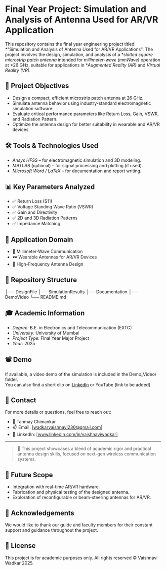 # Final Year Project: Simulation and Analysis of Antenna Used for AR/VR Application

This repository contains the final year engineering project titled *"Simulation and Analysis of Antenna Used for AR/VR Applications". The project involves the design, simulation, and analysis of a **slotted square microstrip patch antenna* intended for *millimeter-wave (mmWave)* operation at *26 GHz, suitable for applications in **Augmented Reality (AR)* and *Virtual Reality (VR)*.

## 📌 Project Objectives

- Design a compact, efficient microstrip patch antenna at 26 GHz.
- Simulate antenna behavior using industry-standard electromagnetic simulation software.
- Evaluate critical performance parameters like Return Loss, Gain, VSWR, and Radiation Pattern.
- Optimize the antenna design for better suitability in wearable and AR/VR devices.

## 🛠 Tools & Technologies Used

- *Ansys HFSS* – for electromagnetic simulation and 3D modeling.
- *MATLAB* (optional) – for signal processing and plotting (if used).
- *Microsoft Word / LaTeX* – for documentation and report writing.

## 📊 Key Parameters Analyzed

- ✅ Return Loss (S11)
- ✅ Voltage Standing Wave Ratio (VSWR)
- ✅ Gain and Directivity
- ✅ 2D and 3D Radiation Patterns
- ✅ Impedance Matching

## 🧠 Application Domain

- 📶 Millimeter-Wave Communication
- 🕶 Wearable Antennas for AR/VR Devices
- 🎯 High-Frequency Antenna Design

## 📂 Repository Structure
├── DesignFile
├── SimulationResults
├── Documentation
├── DemoVideo
└── README.md


## 🎓 Academic Information

- *Degree:* B.E. in Electronics and Telecommunication (EXTC)  
- *University:* University of Mumbai  
- *Project Type:* Final Year Major Project  
- *Year:* 2025  

## 📽 Demo

If available, a video demo of the simulation is included in the Demo_Video/ folder.  
You can also find a short clip on [LinkedIn](#) or YouTube (link to be added).

## 📧 Contact

For more details or questions, feel free to reach out:

- 👤 Tanmay Chimankar  
- 📫 Email: [wadkarvaishnavi230@gmail.com]  
- 🔗 LinkedIn: [www.linkedin.com/in/vaishnaviwadkar]  

---
> 🚀 This project showcases a blend of academic rigor and practical antenna design skills, focused on next-gen wireless communication systems.
## 📌 Future Scope

- Integration with real-time AR/VR hardware.
- Fabrication and physical testing of the designed antenna.
- Exploration of reconfigurable or beam-steering antennas for AR/VR.

## 🙌 Acknowledgements

We would like to thank our guide and faculty members for their constant support and guidance throughout the project.

## 📄 License

This project is for academic purposes only. All rights reserved © Vaishnavi Wadkar 2025.
